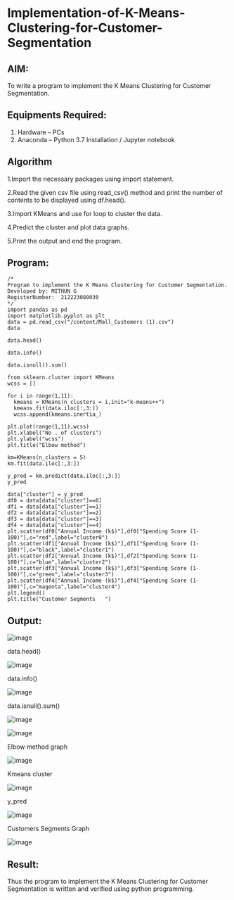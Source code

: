 # Implementation-of-K-Means-Clustering-for-Customer-Segmentation

## AIM:
To write a program to implement the K Means Clustering for Customer Segmentation.

## Equipments Required:
1. Hardware – PCs
2. Anaconda – Python 3.7 Installation / Jupyter notebook

## Algorithm
1.Import the necessary packages using import statement.

2.Read the given csv file using read_csv() method and print the number of contents to be displayed using df.head().

3.Import KMeans and use for loop to cluster the data.

4.Predict the cluster and plot data graphs.

5.Print the output and end the program.

## Program:
```
/*
Program to implement the K Means Clustering for Customer Segmentation.
Developed by: MITHUN G
RegisterNumber:  212223080030
*/
import pandas as pd
import matplotlib.pyplot as plt
data = pd.read_csv("/content/Mall_Customers (1).csv")
data

data.head()

data.info()

data.isnull().sum()

from sklearn.cluster import KMeans
wcss = []

for i in range(1,11):
  kmeans = KMeans(n_clusters = i,init="k-means++")
  kmeans.fit(data.iloc[:,3:])
  wcss.append(kmeans.inertia_)

plt.plot(range(1,11),wcss)
plt.xlabel("No . of clusters")
plt.ylabel("wcss")
plt.title("Elbow method")

km=KMeans(n_clusters = 5)
km.fit(data.iloc[:,3:])

y_pred = km.predict(data.iloc[:,3:])
y_pred

data["cluster"] = y_pred
df0 = data[data["cluster"]==0]
df1 = data[data["cluster"]==1]
df2 = data[data["cluster"]==2]
df3 = data[data["cluster"]==3]
df4 = data[data["cluster"]==4]
plt.scatter(df0["Annual Income (k$)"],df0["Spending Score (1-100)"],c="red",label="cluster0")
plt.scatter(df1["Annual Income (k$)"],df1["Spending Score (1-100)"],c="black",label="cluster1")
plt.scatter(df2["Annual Income (k$)"],df2["Spending Score (1-100)"],c="blue",label="cluster2")
plt.scatter(df3["Annual Income (k$)"],df3["Spending Score (1-100)"],c="green",label="cluster3")
plt.scatter(df4["Annual Income (k$)"],df4["Spending Score (1-100)"],c="magenta",label="cluster4")
plt.legend()
plt.title("Customer Segments   ")
```

## Output:

![image](https://github.com/user-attachments/assets/2b1212c1-6d3b-4a28-b235-20cb0fee2109)


data.head()


![image](https://github.com/user-attachments/assets/249d963c-d436-4d15-a98b-ba5f2be0295c)

data.info()


![image](https://github.com/user-attachments/assets/758264d6-2774-494c-b53c-4e2f5c95483c)

data.isnull().sum()


![image](https://github.com/user-attachments/assets/3675be4f-50fe-4d43-bf43-a071b5f115a4)


![image](https://github.com/user-attachments/assets/22566788-76ad-46c3-b4ff-f4f7e4626389)


Elbow method graph


![image](https://github.com/user-attachments/assets/c03a9a34-e216-4c58-9615-52ddfe08be7e)

Kmeans cluster


![image](https://github.com/user-attachments/assets/436a106f-a9df-44a6-bff9-239a6eef92ac)

y_pred


![image](https://github.com/user-attachments/assets/c896e552-9280-4932-8a3b-a98b1f6dd228)


Customers Segments Graph


![image](https://github.com/user-attachments/assets/0db39035-adb9-4160-a106-3db68afdef86)


## Result:
Thus the program to implement the K Means Clustering for Customer Segmentation is written and verified using python programming.
